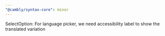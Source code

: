 ```yaml
---
"@cambly/syntax-core": minor
---
```


SelectOption: For language picker, we need accessibility label to show the translated variation
